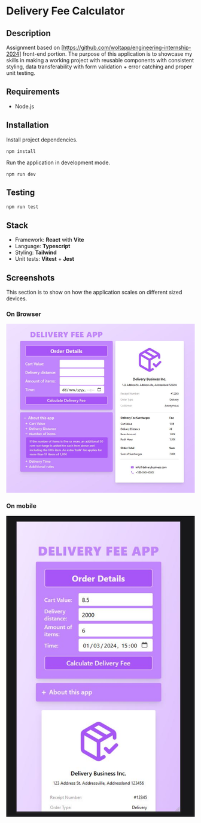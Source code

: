 # Delivery Fee Calculator

## Description

Assignment based on [https://github.com/woltapp/engineering-internship-2024] front-end portion. The purpose of this application is to showcase my skills in making a working project with reusable components with consistent styling, data transferability with form validation + error catching and proper unit testing.

## Requirements

- Node.js

## Installation

Install project dependencies.

```
npm install
```

Run the application in development mode.

```
npm run dev
```

## Testing

```
npm run test
```

## Stack

- Framework: **React** with **Vite**
- Language: **Typescript**
- Styling: **Tailwind**
- Unit tests: **Vitest** + **Jest**

## Screenshots

This section is to show on how the application scales on different sized devices.

### On Browser
![Screenshot](https://github.com/Wiiksu/Delivery_Fee_Calculator/blob/master/src/assets/appscreenshot.JPG)

### On mobile
![MobileScreenshot](https://github.com/Wiiksu/Delivery_Fee_Calculator/blob/master/src/assets/mobileappscreenshot.JPG)
